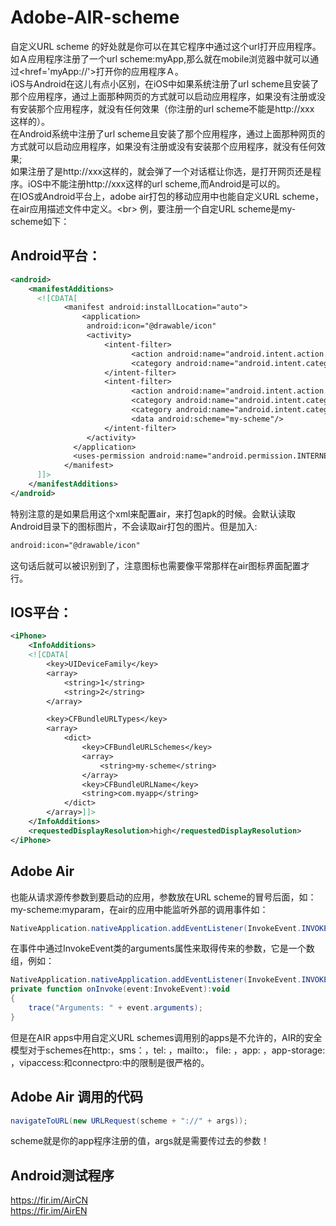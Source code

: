 # Adobe-AIR-scheme
自定义URL scheme 的好处就是你可以在其它程序中通过这个url打开应用程序。如Ａ应用程序注册了一个url scheme:myApp,那么就在mobile浏览器中就可以通过<href='myApp://'>打开你的应用程序Ａ。<br>
iOS与Android在这儿有点小区别，在iOS中如果系统注册了url scheme且安装了那个应用程序，通过上面那种网页的方式就可以启动应用程序，如果没有注册或没有安装那个应用程序，就没有任何效果（你注册的url scheme不能是http://xxx 这样的）。<br>
在Android系统中注册了url scheme且安装了那个应用程序，通过上面那种网页的方式就可以启动应用程序，如果没有注册或没有安装那个应用程序，就没有任何效果;<br>
如果注册了是http://xxx这样的，就会弹了一个对话框让你选，是打开网页还是程序。iOS中不能注册http://xxx这样的url scheme,而Android是可以的。<br>
在IOS或Android平台上，adobe air打包的移动应用中也能自定义URL scheme，在air应用描述文件中定义。\<br>
例，要注册一个自定URL scheme是my-scheme如下：

Android平台：
---
```xml
<android>
    <manifestAdditions>
      <![CDATA[
            <manifest android:installLocation="auto">
                <application>
                 android:icon="@drawable/icon"	
                 <activity>
                     <intent-filter>
                           <action android:name="android.intent.action.MAIN"/>
                           <category android:name="android.intent.category.LAUNCHER"/>
                     </intent-filter>
                     <intent-filter>
                           <action android:name="android.intent.action.VIEW"/>
                           <category android:name="android.intent.category.BROWSABLE"/>
                           <category android:name="android.intent.category.DEFAULT"/>
                           <data android:scheme="my-scheme"/>
                     </intent-filter>
                 </activity>
              </application>
              <uses-permission android:name="android.permission.INTERNET"/>
            </manifest>
      ]]>
    </manifestAdditions>
</android>
```
特别注意的是如果启用这个xml来配置air，来打包apk的时候。会默认读取Android目录下的图标图片，不会读取air打包的图片。但是加入:
```xml
android:icon="@drawable/icon"
```
这句话后就可以被识别到了，注意图标也需要像平常那样在air图标界面配置才行。

IOS平台：
---
```xml
<iPhone>
    <InfoAdditions>
    <![CDATA[
        <key>UIDeviceFamily</key>
        <array>
            <string>1</string>
            <string>2</string>
        </array>

        <key>CFBundleURLTypes</key>
        <array>
            <dict>
                <key>CFBundleURLSchemes</key>
                <array>
                    <string>my-scheme</string>
                </array>
                <key>CFBundleURLName</key>
                <string>com.myapp</string>
            </dict>
        </array>]]>
    </InfoAdditions>
    <requestedDisplayResolution>high</requestedDisplayResolution>
</iPhone>
```
Adobe Air
---
也能从请求源传参数到要启动的应用，参数放在URL scheme的冒号后面，如：my-scheme:myparam，在air的应用中能监听外部的调用事件如：<br>
```as
NativeApplication.nativeApplication.addEventListener(InvokeEvent.INVOKE, onInvoke);
```
在事件中通过InvokeEvent类的arguments属性来取得传来的参数，它是一个数组，例如：<br>
```as
NativeApplication.nativeApplication.addEventListener(InvokeEvent.INVOKE, onInvoke);
private function onInvoke(event:InvokeEvent):void
{
    trace("Arguments: " + event.arguments);
}
```
但是在AIR apps中用自定义URL schemes调用别的apps是不允许的，AIR的安全模型对于schemes在http:，sms：，tel: ，mailto:， file:  ，app:  ，app-storage: ，vipaccess:和connectpro:中的限制是很严格的。

Adobe Air 调用的代码
---
```as
navigateToURL(new URLRequest(scheme + "://" + args));
```
scheme就是你的app程序注册的值，args就是需要传过去的参数！

Android测试程序
---
https://fir.im/AirCN<br>
https://fir.im/AirEN
